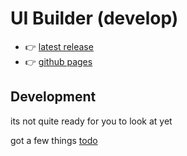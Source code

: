 # UI Builder (develop)

- 👉 [latest release](https://github.com/norgeous/ComfyUI-UI-Builder/)
- 👉 [github pages](https://norgeous.github.io/ComfyUI-UI-Builder/develop/)

## Development

its not quite ready for you to look at yet

got a few things [todo](./TODO.md)
